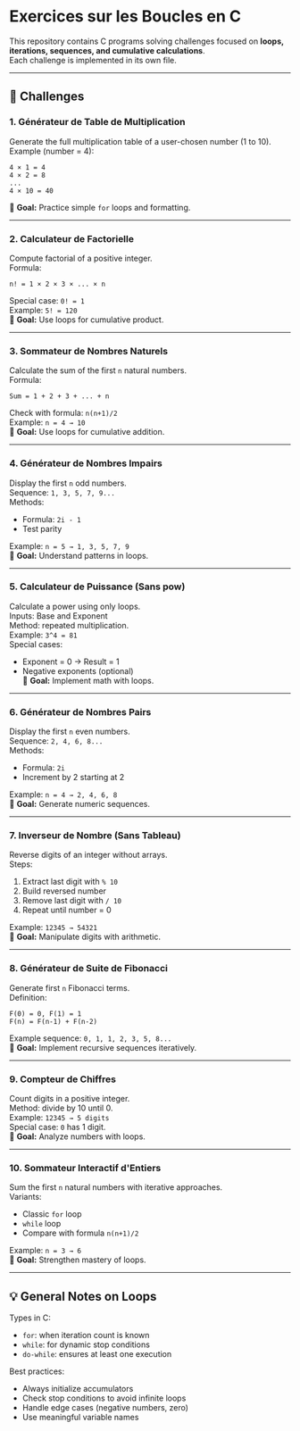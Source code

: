# Exercices sur les Boucles en C

This repository contains C programs solving challenges focused on **loops, iterations, sequences, and cumulative calculations**.  
Each challenge is implemented in its own file.

---

## 📑 Challenges

### 1. Générateur de Table de Multiplication
Generate the full multiplication table of a user-chosen number (1 to 10).  
Example (number = 4):  
```
4 × 1 = 4
4 × 2 = 8
...
4 × 10 = 40
```
🎯 **Goal:** Practice simple `for` loops and formatting.

---

### 2. Calculateur de Factorielle
Compute factorial of a positive integer.  
Formula:  
```
n! = 1 × 2 × 3 × ... × n
```
Special case: `0! = 1`  
Example: `5! = 120`  
🎯 **Goal:** Use loops for cumulative product.

---

### 3. Sommateur de Nombres Naturels
Calculate the sum of the first `n` natural numbers.  
Formula:  
```
Sum = 1 + 2 + 3 + ... + n
```
Check with formula: `n(n+1)/2`  
Example: `n = 4 → 10`  
🎯 **Goal:** Use loops for cumulative addition.

---

### 4. Générateur de Nombres Impairs
Display the first `n` odd numbers.  
Sequence: `1, 3, 5, 7, 9...`  
Methods:  
- Formula: `2i - 1`  
- Test parity  

Example: `n = 5 → 1, 3, 5, 7, 9`  
🎯 **Goal:** Understand patterns in loops.

---

### 5. Calculateur de Puissance (Sans pow)
Calculate a power using only loops.  
Inputs: Base and Exponent  
Method: repeated multiplication.  
Example: `3^4 = 81`  
Special cases:  
- Exponent = 0 → Result = 1  
- Negative exponents (optional)  
🎯 **Goal:** Implement math with loops.

---

### 6. Générateur de Nombres Pairs
Display the first `n` even numbers.  
Sequence: `2, 4, 6, 8...`  
Methods:  
- Formula: `2i`  
- Increment by 2 starting at 2  

Example: `n = 4 → 2, 4, 6, 8`  
🎯 **Goal:** Generate numeric sequences.

---

### 7. Inverseur de Nombre (Sans Tableau)
Reverse digits of an integer without arrays.  
Steps:  
1. Extract last digit with `% 10`  
2. Build reversed number  
3. Remove last digit with `/ 10`  
4. Repeat until number = 0  

Example: `12345 → 54321`  
🎯 **Goal:** Manipulate digits with arithmetic.

---

### 8. Générateur de Suite de Fibonacci
Generate first `n` Fibonacci terms.  
Definition:  
```
F(0) = 0, F(1) = 1
F(n) = F(n-1) + F(n-2)
```
Example sequence: `0, 1, 1, 2, 3, 5, 8...`  
🎯 **Goal:** Implement recursive sequences iteratively.

---

### 9. Compteur de Chiffres
Count digits in a positive integer.  
Method: divide by 10 until 0.  
Example: `12345 → 5 digits`  
Special case: `0` has 1 digit.  
🎯 **Goal:** Analyze numbers with loops.

---

### 10. Sommateur Interactif d'Entiers
Sum the first `n` natural numbers with iterative approaches.  
Variants:  
- Classic `for` loop  
- `while` loop  
- Compare with formula `n(n+1)/2`  

Example: `n = 3 → 6`  
🎯 **Goal:** Strengthen mastery of loops.

---

## 💡 General Notes on Loops
Types in C:  
- `for`: when iteration count is known  
- `while`: for dynamic stop conditions  
- `do-while`: ensures at least one execution  

Best practices:  
- Always initialize accumulators  
- Check stop conditions to avoid infinite loops  
- Handle edge cases (negative numbers, zero)  
- Use meaningful variable names  
